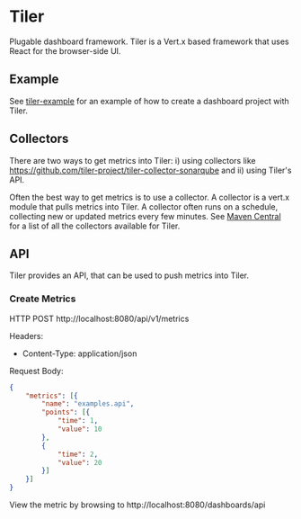 # Tiler

Plugable dashboard framework.  Tiler is a Vert.x based framework that uses React for the browser-side UI.

## Example

See [tiler-example](https://github.com/tiler-project/tiler-example) for an example of how to create a dashboard project with Tiler.

## Collectors

There are two ways to get metrics into Tiler: i) using collectors like https://github.com/tiler-project/tiler-collector-sonarqube and ii) using Tiler's API.

Often the best way to get metrics is to use a collector.  A collector is a vert.x module that pulls metrics into Tiler.  A collector often runs on a schedule, collecting new or updated metrics every few minutes.  See [Maven Central](http://search.maven.org/#search%7Cga%7C1%7Ctiler-collector) for a list of all the collectors available for Tiler.

## API

Tiler provides an API, that can be used to push metrics into Tiler.

### Create Metrics

HTTP POST http://localhost:8080/api/v1/metrics

Headers:

  * Content-Type: application/json

Request Body:

``` json
{
    "metrics": [{
        "name": "examples.api",
        "points": [{
            "time": 1,
            "value": 10
        },
        {
            "time": 2,
            "value": 20
        }]
    }]
}
```

View the metric by browsing to http://localhost:8080/dashboards/api

